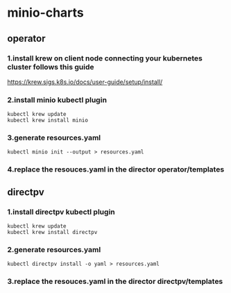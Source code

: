 # minio-charts
## operator
### 1.install krew on client node connecting your kubernetes cluster follows this guide
https://krew.sigs.k8s.io/docs/user-guide/setup/install/
### 2.install minio kubectl plugin
```shell
kubectl krew update
kubectl krew install minio
```
### 3.generate resources.yaml
```shell
kubectl minio init --output > resources.yaml
```
### 4.replace the resouces.yaml in the director operator/templates

## directpv
### 1.install directpv kubectl plugin
```shell
kubectl krew update
kubectl krew install directpv
```
### 2.generate resources.yaml
```shell
kubectl directpv install -o yaml > resources.yaml
```
### 3.replace the resouces.yaml in the director directpv/templates